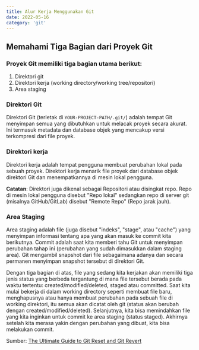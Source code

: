 ```yaml
---
title: Alur Kerja Menggunakan Git
date: 2022-05-16
category: 'git'
---
```


## Memahami Tiga Bagian dari Proyek Git

### Proyek Git memiliki tiga bagian utama berikut:

1. Direktori git
1. Direktori kerja (working directory/working tree/repositori)
1. Area staging

### Direktori Git

Direktori Git (terletak di `YOUR-PROJECT-PATH/.git/`) adalah tempat Git menyimpan semua yang dibutuhkan untuk melacak proyek secara akurat. Ini termasuk metadata dan database objek yang mencakup versi terkompresi dari file proyek.

### Direktori kerja 

Direktori kerja adalah tempat pengguna membuat perubahan lokal pada sebuah proyek. Direktori kerja menarik file proyek dari database objek direktori Git dan menempatkannya di mesin lokal pengguna.

**Catatan**: Direktori juga dikenal sebagai Repositori atau disingkat repo. Repo di mesin lokal pengguna disebut "Repo lokal" sedangkan repo di server git (misalnya GitHub/GitLab) disebut "Remote Repo" (Repo jarak jauh).

### Area Staging

Area staging adalah file (juga disebut "indeks", "stage", atau "cache") yang menyimpan informasi tentang apa yang akan masuk ke commit kita berikutnya. Commit adalah saat kita memberi tahu Git untuk menyimpan perubahan tahap ini (perubahan yang sudah dimasukkan dalam staging area). Git mengambil snapshot dari file sebagaimana adanya dan secara permanen menyimpan snapshot tersebut di direktori Git.

Dengan tiga bagian di atas, file yang sedang kita kerjakan akan memiliki tiga jenis status yang berbeda tergantung di mana file tersebut berada pada waktu tertentu: created/modified/deleted, staged atau committed. Saat kita mulai bekerja di dalam working directory seperti membuat file baru, menghapusnya atau hanya membuat perubahan pada sebuah file di working direktori, itu semua akan dicatat oleh git (status akan berubah dengan created/modified/deleted). Selanjutnya, kita bisa memindahkan file yang kita inginkan untuk commit ke area staging (status staged). Akhirnya setelah kita merasa yakin dengan perubahan yang dibuat, kita bisa melakukan commit.

Sumber: [The Ultimate Guide to Git Reset and Git Revert](https://www.freecodecamp.org/news/the-ultimate-guide-to-git-reset-and-git-revert/)